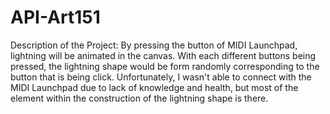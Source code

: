 # API-Art151

Description of the Project: By pressing the button of MIDI Launchpad, lightning will be animated in the canvas. With each different buttons being pressed, the lightning shape would be form randomly corresponding to the button that is being click. Unfortunately, I wasn't able to connect with the MIDI Launchpad due to lack of knowledge and health, but most of the element within the construction of the lightning shape is there.